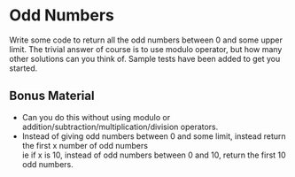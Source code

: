 # Odd Numbers #
Write some code to return all the odd numbers between 0 and some upper limit.
The trivial answer of course is to use modulo operator, but how many other solutions can you think of.
Sample tests have been added to get you started.

## Bonus Material ##
* Can you do this without using modulo or addition/subtraction/multiplication/division operators.
* Instead of giving odd numbers between 0 and some limit, instead return the first x number of odd numbers  
ie if x is 10, instead of odd numbers between 0 and 10, return the first 10 odd numbers. 
